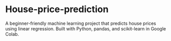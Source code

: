 # House-price-prediction
A beginner-friendly machine learning project that predicts house prices using linear regression. Built with Python, pandas, and scikit-learn in Google Colab.
